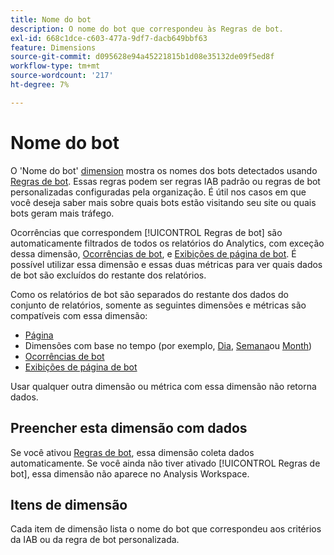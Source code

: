 ```yaml
---
title: Nome do bot
description: O nome do bot que correspondeu às Regras de bot.
exl-id: 668c1dce-c603-477a-9df7-dacb649bbf63
feature: Dimensions
source-git-commit: d095628e94a45221815b1d08e35132de09f5ed8f
workflow-type: tm+mt
source-wordcount: '217'
ht-degree: 7%

---
```


# Nome do bot 

O &#39;Nome do bot&#39; [dimension](overview.md) mostra os nomes dos bots detectados usando [Regras de bot](/help/admin/admin/c-manage-report-suites/c-edit-report-suites/general/bot-removal/bot-rules.md). Essas regras podem ser regras IAB padrão ou regras de bot personalizadas configuradas pela organização. É útil nos casos em que você deseja saber mais sobre quais bots estão visitando seu site ou quais bots geram mais tráfego.

Ocorrências que correspondem [!UICONTROL Regras de bot] são automaticamente filtrados de todos os relatórios do Analytics, com exceção dessa dimensão, [Ocorrências de bot](../metrics/bot-occurrences.md), e [Exibições de página de bot](../metrics/bot-page-views.md). É possível utilizar essa dimensão e essas duas métricas para ver quais dados de bot são excluídos do restante dos relatórios.

Como os relatórios de bot são separados do restante dos dados do conjunto de relatórios, somente as seguintes dimensões e métricas são compatíveis com essa dimensão:

* [Página](page.md)
* Dimensões com base no tempo (por exemplo, [Dia](day.md), [Semana](week.md)ou [Month](month.md))
* [Ocorrências de bot](../metrics/bot-occurrences.md)
* [Exibições de página de bot](../metrics/bot-page-views.md)

Usar qualquer outra dimensão ou métrica com essa dimensão não retorna dados.

## Preencher esta dimensão com dados

Se você ativou [Regras de bot](/help/admin/admin/c-manage-report-suites/c-edit-report-suites/general/bot-removal/bot-rules.md), essa dimensão coleta dados automaticamente. Se você ainda não tiver ativado [!UICONTROL Regras de bot], essa dimensão não aparece no Analysis Workspace.

## Itens de dimensão

Cada item de dimensão lista o nome do bot que correspondeu aos critérios da IAB ou da regra de bot personalizada.
